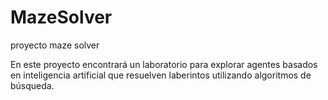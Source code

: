 # MazeSolver
proyecto maze solver

En este proyecto encontrará un laboratorio para explorar agentes basados en inteligencia artificial
que resuelven laberintos utilizando algoritmos de búsqueda.

